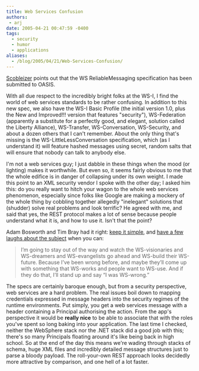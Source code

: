 ```yaml
---
title: Web Services Confusion
authors:
 - arj
date: 2005-04-21 00:47:59 -0400
tags:
  - security
  - humor
  - applications
aliases:
  - /blog/2005/04/21/Web-Services-Confusion/
---
```

[Scobleizer](http://radio.weblogs.com/0001011/) points out that the WS ReliableMessaging specification has been submitted to OASIS.

With all due respect to the incredibly bright folks at the WS-I, I find the world of web services standards to be rather confusing. In addition to this new spec, we also have the WS-I Basic Profile (the initial version 1.0, plus the New and Improved!!! version that features "security"), WS-Federation (apparently a substitute for a perfectly good, and elegant, solution called the Liberty Alliance), WS-Transfer, WS-Conversation, WS-Security, and about a dozen others that I can't remember. About the only thing that's missing is the WS-LittleLessConversation specification, which (as I understand it) will feature hashed messages using secret, random salts that will ensure that nobody can talk to anybody else.

I'm not a web services guy; I just dabble in these things when the mood (or lighting) makes it worthwhile. But even so, it seems fairly obvious to me that the whole edifice is in danger of collapsing under its own weight. I made this point to an XML security vendor I spoke with the other day; I asked him this: do you really want to hitch your wagon to the whole web services phenomenon, especially since folks like Google are making a mockery of the whole thing by cobbling together allegedly "inelegant" solutions that (shudder) solve real problems and look terrific? He agreed with me, and said that yes, the REST protocol makes a lot of sense because people understand what it is, and how to use it. Isn't that the point?

Adam Bosworth and Tim Bray had it right: [keep it simple](http://www.adambosworth.net/archives/000031.html), and [have a few laughs about the subject](http://www.tbray.org/ongoing/When/200x/2004/09/18/WS-Oppo) when you can:

> I&rsquo;m going to stay out of the way and watch the WS-visionaries and WS-dreamers and WS-evangelists go ahead and WS-build their WS-future. Because I&rsquo;ve been wrong before, and maybe they&rsquo;ll come up with something that WS-works and people want to WS-use. And if they do that, I&rsquo;ll stand up and say &ldquo;I was WS-wrong.&rdquo;

The specs are certainly baroque enough, but from a security perspective, web services are a hard problem. The real issues boil down to mapping credentials expressed in message headers into the security regimes of the runtime environments. Put simply, you get a web services message with a header containing a Principal authorising the action. From the app's perspective it would be __really nice__ to be able to associate that with the roles you've spent so long baking into your application. The last time I checked, neither the WebSphere stack nor the .NET stack did a good job with this; there's so many Principals floating around it's like being back in high school. So at the end of the day this means we're wading through stacks of schema, huge XML files and incredibly detailed message structures just to parse a bloody payload. The roll-your-own REST approach looks decidedly more attractive by comparison, and one hell of a lot faster.
